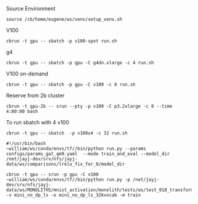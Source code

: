 Source Environment
```
source /cb/home/eugene/ws/venv/setup_venv.sh
```

V100
```
cbrun -t gpu -- sbatch -p v100-spot run.sh
```
g4
```
cbrun -t gpu -- sbatch -p gpu -C g4dn.xlarge -c 4 run.sh
```
V100 on-demand
```
cbrun -t gpu -- sbatch -p gpu -C v100 -c 8 run.sh

```
Reserve from 2b cluster
```
cbrun -t gpu-2b -- srun --pty -p v100 -C p3.2xlarge -c 8 --time 4:00:00 bash
```
To run sbatch with 4 v100
```
cbrun -t gpu -- sbatch  -p v100x4 -c 32 run.sh
```
```
#!/usr/bin/bash
~william/ws/conda/envs/tf//bin/python run.py --params configs/params_gat_qm9.yaml  --mode train_and_eval --model_dir /net/jayj-dev/srv/nfs/jayj-data/ws/comparisons/lrelu_fix_for_0/model_dir
```

```
cbrun -t gpu -- srun -p gpu -C v100  ~william/ws/conda/envs/tf//bin/python run.py -p /net/jayj-dev/srv/nfs/jayj-data/ws/MONOLITHS/mnist_activation/monolith/tests/ws/test_018_transformers/model_params/gpt2_mini.yaml  -v mini_no_dp_ls -o mini_no_dp_ls_32kvocab -m train
```


